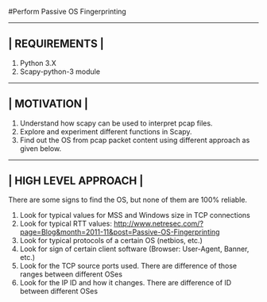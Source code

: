 #Perform Passive OS Fingerprinting

----------------
| REQUIREMENTS |
----------------

1. Python 3.X
2. Scapy-python-3 module

--------------
| MOTIVATION |
--------------

1. Understand how scapy can be used to interpret pcap files.
2. Explore and experiment different functions in Scapy.
3. Find out the OS from pcap packet content using different approach as given below.

-----------------------
| HIGH LEVEL APPROACH |
-----------------------

There are some signs to find the OS, but none of them are 100% reliable.
  1. Look for typical values for MSS and Windows size in TCP connections
  2. Look for typical RTT values:	http://www.netresec.com/?page=Blog&month=2011-11&post=Passive-OS-Fingerprinting
  3. Look for typical protocols of a certain OS (netbios, etc.)
  4. Look for sign of certain client software (Browser: User-Agent, Banner, etc.)
  5. Look for the TCP source ports used. There are difference of those ranges between different OSes
  6. Look for the IP ID and how it changes. There are difference of ID between different OSes
	
